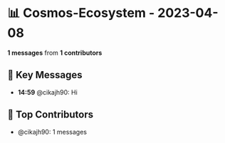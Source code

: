 # 📊 Cosmos-Ecosystem - 2023-04-08
**1 messages** from **1 contributors**

## 💬 Key Messages
- **14:59** @cikajh90: Hi

## 👥 Top Contributors
- @cikajh90: 1 messages